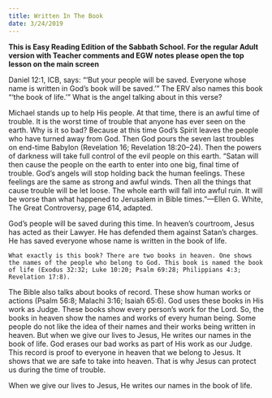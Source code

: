 ```yaml
---
title: Written In The Book
date: 3/24/2019
---
```


 **This is Easy Reading Edition of the Sabbath School. For the regular Adult version with Teacher comments and EGW notes please open the top lesson on the main screen** 

Daniel 12:1, ICB, says: “‘But your people will be saved. Everyone whose name is written in God’s book will be saved.’” The ERV also names this book “‘the book of life.’” What is the angel talking about in this verse?

Michael stands up to help His people. At that time, there is an awful time of trouble. It is the worst time of trouble that anyone has ever seen on the earth. Why is it so bad? Because at this time God’s Spirit leaves the people who have turned away from God. Then God pours the seven last troubles on end-time Babylon (Revelation 16; Revelation 18:20–24). Then the powers of darkness will take full control of the evil people on this earth. “Satan will then cause the people on the earth to enter into one big, final time of trouble. God’s angels will stop holding back the human feelings. These feelings are the same as strong and awful winds. Then all the things that cause trouble will be let loose. The whole earth will fall into awful ruin. It will be worse than what happened to Jerusalem in Bible times.”—Ellen G. White, The Great Controversy, page 614, adapted.

God’s people will be saved during this time. In heaven’s courtroom, Jesus has acted as their Lawyer. He has defended them against Satan’s charges. He has saved everyone whose name is written in the book of life.

`What exactly is this book? There are two books in heaven. One shows the names of the people who belong to God. This book is named the book of life (Exodus 32:32; Luke 10:20; Psalm 69:28; Philippians 4:3; Revelation 17:8).`

The Bible also talks about books of record. These show human works or actions (Psalm 56:8; Malachi 3:16; Isaiah 65:6). God uses these books in His work as Judge. These books show every person’s work for the Lord. So, the books in heaven show the names and works of every human being. Some people do not like the idea of their names and their works being written in heaven. But when we give our lives to Jesus, He writes our names in the book of life. God erases our bad works as part of His work as our Judge. This record is proof to everyone in heaven that we belong to Jesus. It shows that we are safe to take into heaven. That is why Jesus can protect us during the time of trouble.

When we give our lives to Jesus, He writes our names in the book of life.
